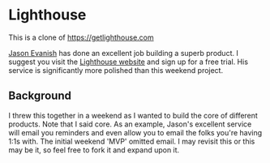 # Lighthouse

This is a clone of https://getlighthouse.com

[Jason Evanish](http://jasonevanish.com) has done an excellent job building a superb product. I suggest you visit the [Lighthouse website](https://getlighthouse.com) and sign up for a free trial. His service is significantly more polished than this weekend project.

## Background

I threw this together in a weekend as I wanted to build the core of different products. Note that I said core. As an example, Jason's excellent service will email you reminders and even allow you to email the folks you're having 1:1s with. The initial weekend 'MVP' omitted email. I may revisit this or this may be it, so feel free to fork it and expand upon it.